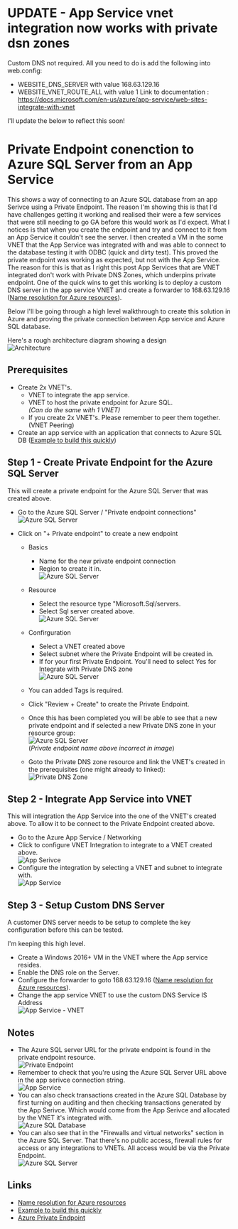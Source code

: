# UPDATE - App Service vnet integration now works with private dsn zones 
Custom DNS not required. All you need to do is add the following into web.config:
* WEBSITE_DNS_SERVER with value 168.63.129.16
* WEBSITE_VNET_ROUTE_ALL with value 1
Link to documentation : https://docs.microsoft.com/en-us/azure/app-service/web-sites-integrate-with-vnet

I'll update the below to reflect this soon!
   
# Private Endpoint conenction to Azure SQL Server from an App Service

This shows a way of connecting to an Azure SQL database from an app Serivce using a Private Endpoint.
The reason I'm showing this is that I'd have challenges getting it working and realised their were a few services that were still needing to go GA before this would work as I'd expect.
What I notices is that when you create the endpoint and try and connect to it from an App Service it couldn't see the server. 
I then created a VM in the some VNET that the App Service was integrated with and was able to connect to the database testing it with ODBC (quick and dirty test). This proved the private endpoint was working as expected, but not with the App Service.
The reason for this is that as I right this post App Services that are VNET integrated don't work with Private DNS Zones, which underpins  private endpoint.
One of the quick wins to get this working is to deploy a custom DNS server in the app service VNET and create a forwarder to 168.63.129.16 ([Name resolution for Azure resources](https://docs.microsoft.com/en-us/azure/virtual-network/virtual-networks-name-resolution-for-vms-and-role-instances)).

Below I'll be going through a high level walkthrough to create this solution in Azure and proving the private connection between App service and Azure SQL database.

Here's a rough architecture diagram showing a design  
![Architecture](https://github.com/fireblade95402/Private-Endpoint/blob/master/img/image13.JPG "Private endpoint Architecture") 

## Prerequisites

* Create 2x VNET's.
    * VNET to integrate the app service.
    * VNET to host the private endpoint for Azure SQL.  
    *(Can do the same with 1 VNET)*
    * If you create 2x VNET's. Please remember to peer them together. (VNET Peering)
* Create an app service with an application that connects to  Azure SQL DB ([Example to build this quickly](https://docs.microsoft.com/en-us/azure/app-service/containers/tutorial-dotnetcore-sqldb-app))


## Step 1 - Create Private Endpoint for the Azure SQL Server

This will create a private endpoint for the Azure SQL Server that was created above.  

* Go to the Azure SQL Server / "Private endpoint connections"  
![Azure SQL Server](https://github.com/fireblade95402/Private-Endpoint/blob/master/img/image1.JPG "Azure SQL Server - Private endpoint connections")  

* Click on "+ Private endpoint" to create a new endpoint  
    * Basics
        * Name for the new private endpoint connection  
        * Region to create it in.  
        ![Azure SQL Server](https://github.com/fireblade95402/Private-Endpoint/blob/master/img/image2.JPG "Azure SQL Server - Private endpoint connections - Basics")  

    * Resource
        * Select the resource type "Microsoft.Sql/servers.  
        * Select Sql server created above.  
        ![Azure SQL Server](https://github.com/fireblade95402/Private-Endpoint/blob/master/img/image3.JPG "Azure SQL Server - Private endpoint connections - Resource")  

    * Confirguration
        * Select a VNET created above  
        * Select subnet where the Private Endpoint will be created in.  
        * If for your first Private Endpoint. You'll need to select Yes for Integrate with Private DNS zone  
        ![Azure SQL Server](https://github.com/fireblade95402/Private-Endpoint/blob/master/img/image4.JPG "Azure SQL Server - Private endpoint connections - Configuration")  

    * You can added Tags is required.  
    * Click "Review + Create" to create the Private Endpoint.  
    * Once this has been completed you will be able to see that a new private endpoint and if selected a new Private DNS zone in your resource group:  
    ![Azure SQL Server](https://github.com/fireblade95402/Private-Endpoint/blob/master/img/image5.JPG "Azure SQL Server - Private endpoint and Private DNS zone")  
    (*Private endpoint name above incorrect in image*)  
    * Goto the Private DNS zone resource and link the VNET's created in the prerequisites (one might already to linked):  
    ![Private DNS Zone](https://github.com/fireblade95402/Private-Endpoint/blob/master/img/image14.JPG "Private DNS zone - VNET's")  

## Step 2 - Integrate App Service into VNET

This will integration the App Service into the one of the VNET's created above. To allow it to be connect to the Private Endpoint created above.

* Go to the Azure App Service  / Networking  
* Click to configure VNET Integration to integrate to a VNET created above.  
![App Serivce](https://github.com/fireblade95402/Private-Endpoint/blob/master/img/image6.JPG "Configure VNET ")  
* Configure the integration by selecting a VNET and subnet to integrate with.  
![App Service](https://github.com/fireblade95402/Private-Endpoint/blob/master/img/image7.JPG "Integrate with VNET")  



## Step 3 - Setup Custom DNS Server

A customer DNS server needs to be setup to complete the key configuration before this can be tested.

I'm keeping this high level. 

- Create a Windows 2016+ VM in the VNET where the App service resides.  
- Enable the DNS role on the Server.  
- Configure the forwarder to goto 168.63.129.16 ([Name resolution for Azure resources](https://docs.microsoft.com/en-us/azure/virtual-network/virtual-networks-name-resolution-for-vms-and-role-instances)).  
- Change the app service VNET to use the custom DNS Service IS Address  
![App Service - VNET](https://github.com/fireblade95402/Private-Endpoint/blob/master/img/image9.JPG "Set custom DNS Server on app service VNET")  

## Notes

* The Azure SQL server URL for the private endpoint is found in the private endpoint resource.  
![Private Endpoint](https://github.com/fireblade95402/Private-Endpoint/blob/master/img/image8.JPG "Private Endpoint URL")  
* Remember to check that you're using the Azure SQL Server URL above in the app serivce connection string.  
![App Service](https://github.com/fireblade95402/Private-Endpoint/blob/master/img/image10.JPG "App Service Connection String")  
* You can also check transactions created in the Azure SQL Database by first turning on auditing and then checking transactions generated by the App Serivce. Which would come from the App Serivce and allocated by the VNET it's integrated with.  
![Azure SQL Database](https://github.com/fireblade95402/Private-Endpoint/blob/master/img/image11.JPG "Audit check of client IP")  
* You can also see that in the "Firewalls and virtual networks" section in the Azure SQL Server. That there's no public access, firewall rules for access or any integrations to VNETs. All access would be via the Private Endpoint.  
![Azure SQL Server](https://github.com/fireblade95402/Private-Endpoint/blob/master/img/image12.JPG "Firewalls and virtual networks")  

## Links

* [Name resolution for Azure resources](https://docs.microsoft.com/en-us/azure/virtual-network/virtual-networks-name-resolution-for-vms-and-role-instances)
* [Example to build this quickly](https://docs.microsoft.com/en-us/azure/app-service/containers/tutorial-dotnetcore-sqldb-app)
* [Azure Private Endpoint](https://docs.microsoft.com/en-us/azure/private-link/private-endpoint-overview)




